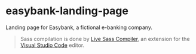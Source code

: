 # easybank-landing-page

Landing page for Easybank, a fictional e-banking company.

> Sass compilation is done by [Live Sass Compiler](https://marketplace.visualstudio.com/items?itemName=ritwickdey.live-sass), an extension for the [Visual Studio Code](https://code.visualstudio.com/) editor.